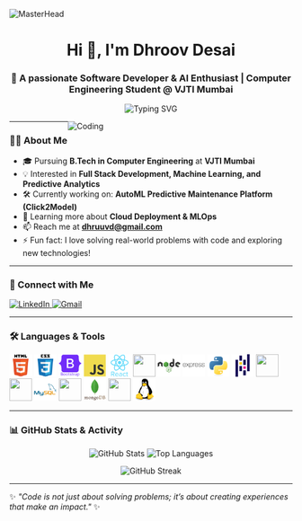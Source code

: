 ![MasterHead](https://user-images.githubusercontent.com/109351602/202650321-7f4da361-f98f-4345-8df4-adf352a11322.gif)

<h1 align="center">Hi 👋, I'm Dhroov Desai</h1>
<h3 align="center">🚀 A passionate Software Developer & AI Enthusiast | Computer Engineering Student @ VJTI Mumbai</h3>

<p align="center">
  <img src="https://readme-typing-svg.herokuapp.com?font=Fira+Code&size=20&pause=1000&center=true&vCenter=true&width=600&lines=Full+Stack+Developer;Machine+Learning+Practitioner;Always+Learning+New+Tech;Building+Projects+That+Matter" alt="Typing SVG" />
</p>

<img align="right" alt="Coding" width="400" src="https://64.media.tumblr.com/2d0af9c90d1b1107313cc20bda01548a/tumblr_outwxnanpp1u79o2lo1_1280.gifv">

---

### 🧑‍💻 About Me  
- 🎓 Pursuing **B.Tech in Computer Engineering** at **VJTI Mumbai**  
- 💡 Interested in **Full Stack Development, Machine Learning, and Predictive Analytics**  
- 🛠 Currently working on: **AutoML Predictive Maintenance Platform (Click2Model)**  
- 🌱 Learning more about **Cloud Deployment & MLOps**  
- 📫 Reach me at **dhruuvd@gmail.com**  
- ⚡ Fun fact: I love solving real-world problems with code and exploring new technologies!  

---

### 🤝 Connect with Me  
<p align="left">
  <a href="https://linkedin.com/in/dhroov-desai-b54a8b283" target="_blank">
    <img src="https://raw.githubusercontent.com/rahuldkjain/github-profile-readme-generator/master/src/images/icons/Social/linked-in-alt.svg" alt="LinkedIn" height="30" width="40" />
  </a>
  <a href="mailto:dhruuvd@gmail.com">
    <img src="https://upload.wikimedia.org/wikipedia/commons/4/4e/Gmail_Icon.png" alt="Gmail" height="30" width="40" />
  </a>
</p>

---

### 🛠 Languages & Tools  
<p align="left">
  <a href="https://www.w3.org/html/"><img src="https://raw.githubusercontent.com/devicons/devicon/master/icons/html5/html5-original-wordmark.svg" width="40" height="40"/></a>
  <a href="https://www.w3schools.com/css/"><img src="https://raw.githubusercontent.com/devicons/devicon/master/icons/css3/css3-original-wordmark.svg" width="40" height="40"/></a>
  <a href="https://getbootstrap.com"><img src="https://raw.githubusercontent.com/devicons/devicon/master/icons/bootstrap/bootstrap-plain-wordmark.svg" width="40" height="40"/></a>
  <a href="https://developer.mozilla.org/en-US/docs/Web/JavaScript"><img src="https://raw.githubusercontent.com/devicons/devicon/master/icons/javascript/javascript-original.svg" width="40" height="40"/></a>
  <a href="https://reactjs.org/"><img src="https://raw.githubusercontent.com/devicons/devicon/master/icons/react/react-original-wordmark.svg" width="40" height="40"/></a>
  <a href="https://tailwindcss.com/"><img src="https://www.vectorlogo.zone/logos/tailwindcss/tailwindcss-icon.svg" width="40" height="40"/></a>
  <a href="https://nodejs.org"><img src="https://raw.githubusercontent.com/devicons/devicon/master/icons/nodejs/nodejs-original-wordmark.svg" width="40" height="40"/></a>
  <a href="https://expressjs.com"><img src="https://raw.githubusercontent.com/devicons/devicon/master/icons/express/express-original-wordmark.svg" width="40" height="40"/></a>
  <a href="https://www.python.org"><img src="https://raw.githubusercontent.com/devicons/devicon/master/icons/python/python-original.svg" width="40" height="40"/></a>
  <a href="https://pandas.pydata.org/"><img src="https://raw.githubusercontent.com/devicons/devicon/2ae2a900d2f041da66e950e4d48052658d850630/icons/pandas/pandas-original.svg" width="40" height="40"/></a>
  <a href="https://scikit-learn.org/"><img src="https://upload.wikimedia.org/wikipedia/commons/0/05/Scikit_learn_logo_small.svg" width="40" height="40"/></a>
  <a href="https://www.tensorflow.org"><img src="https://www.vectorlogo.zone/logos/tensorflow/tensorflow-icon.svg" width="40" height="40"/></a>
  <a href="https://www.mysql.com/"><img src="https://raw.githubusercontent.com/devicons/devicon/master/icons/mysql/mysql-original-wordmark.svg" width="40" height="40"/></a>
  <a href="https://mariadb.org/"><img src="https://www.vectorlogo.zone/logos/mariadb/mariadb-icon.svg" width="40" height="40"/></a>
  <a href="https://www.mongodb.com/"><img src="https://raw.githubusercontent.com/devicons/devicon/master/icons/mongodb/mongodb-original-wordmark.svg" width="40" height="40"/></a>
  <a href="https://git-scm.com/"><img src="https://www.vectorlogo.zone/logos/git-scm/git-scm-icon.svg" width="40" height="40"/></a>
  <a href="https://www.linux.org/"><img src="https://raw.githubusercontent.com/devicons/devicon/master/icons/linux/linux-original.svg" width="40" height="40"/></a>
</p>

---

### 📊 GitHub Stats & Activity  
<p align="center">
  <img src="https://github-readme-stats.vercel.app/api?username=dhruuvd-1704&show_icons=true&theme=radical" alt="GitHub Stats" height="160"/>
  <img src="https://github-readme-stats.vercel.app/api/top-langs?username=dhruuvd-1704&show_icons=true&layout=compact&theme=radical" alt="Top Languages" height="160"/>
</p>

<p align="center">
  <img src="https://github-readme-streak-stats.herokuapp.com/?user=dhruuvd-1704&theme=radical" alt="GitHub Streak" height="160"/>
</p>

---

✨ *"Code is not just about solving problems; it’s about creating experiences that make an impact."* ✨
